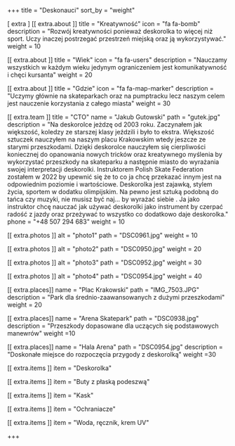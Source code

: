 +++
title = "Deskonauci"
sort_by = "weight"

[ extra ]
[[ extra.about ]]
title = "Kreatywność"
icon = "fa fa-bomb"
description = "Rozwój kreatywności ponieważ deskorolka to więcej niż sport. Uczy inaczej postrzegać przestrzeń miejską oraz ją wykorzystywać."
weight = 10

[[ extra.about ]]
title = "Wiek"
icon = "fa fa-users"
description = "Nauczamy wszystkich w każdym wieku jedynym ograniczeniem jest komunikatywność i chęci kursanta"
weight = 20

[[ extra.about ]]
title = "Gdzie"
icon = "fa fa-map-marker"
description = "Uczymy głównie na skateparkach oraz na pumptracku lecz naszym celem jest nauczenie korzystania z całego miasta"
weight = 30

[[ extra.team ]]
title = "CTO"
name = "Jakub Gutowski"
path = "gutek.jpg"
description = "Na deskorolce jeżdzę od 2003 roku. Zaczynałem jak większość, koledzy ze starszej klasy jeździli i było to ekstra. Większość sztuczek nauczyłem na naszym placu Krakowskim wtedy jeszcze ze starymi przeszkodami. Dzięki deskorolce nauczyłem się cierpliwości koniecznej do opanowania nowych tricków oraz kreatywnego myślenia by wykorzystać przeszkody na skateparku a następnie miasto do wyrażania swojej interpretacji deskorolki. Instruktorem Polish Skate Federation zostałem w 2022 by upewnić się że to co ja chcę przekazać innym jest na odpowiednim poziomie i wartościowe. Deskorolka jest zajawką, stylem życia, sportem w dodatku olimpijskim. Na pewno jest sztuką podobną do tańca czy muzyki, nie musisz być naj... by wyrażać siebie . Ja jako instruktor chcę nauczać jak używać deskorolki jako instrument by czerpać radość z jazdy oraz przeżywać to wszystko co dodatkowo daje deskorolka."
phone = "+48 507 294 683"
weight = 10

[[ extra.photos ]]
alt = "photo1"
path = "DSC0961.jpg"
weight = 10

[[ extra.photos ]]
alt = "photo2"
path = "DSC0950.jpg"
weight = 20

[[ extra.photos ]]
alt = "photo3"
path = "DSC0952.jpg"
weight = 30

[[ extra.photos ]]
alt = "photo4"
path = "DSC0954.jpg"
weight = 40

[[ extra.places]]
name = "Plac Krakowski"
path = "IMG_7503.JPG"
description = "Park dla średnio-zaawansowanych z dużymi przeszkodami"
weight = 20

[[ extra.places]]
name = "Arena Skatepark"
path = "DSC0938.jpg"
description = "Przeszkody dopasowane dla uczących się podstawowych manewrów"
weight =10

[[ extra.places]]
name = "Hala Arena"
path = "DSC0954.jpg"
description = "Doskonałe miejsce do rozpoczęcia przygody z deskorolką"
weight =30

[[ extra.items ]]
item = "Deskorolka"

[[ extra.items ]]
item = "Buty z płaską podeszwą"

[[ extra.items ]]
item = "Kask"

[[ extra.items ]]
item = "Ochraniacze"

[[ extra.items ]]
item = "Woda, ręcznik, krem UV"

+++
